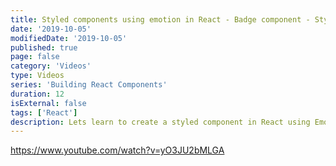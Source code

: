 ```yaml
---
title: Styled components using emotion in React - Badge component - Styling in React
date: '2019-10-05'
modifiedDate: '2019-10-05'
published: true
page: false
category: 'Videos'
type: Videos
series: 'Building React Components'
duration: 12
isExternal: false
tags: ['React']
description: Lets learn to create a styled component in React using Emotion library. We will create a Badge component and style it using emotion
---
```


https://www.youtube.com/watch?v=yO3JU2bMLGA

